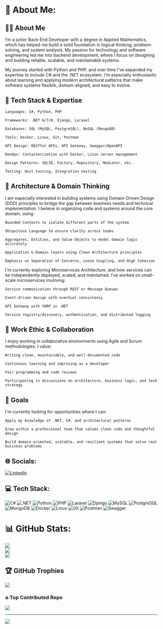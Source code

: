 # 💫 About Me:
## 👨‍💻 About Me

I’m a junior Back-End Developer with a degree in Applied Mathematics, which has helped me build a solid foundation in logical thinking, problem-solving, and system analysis. My passion for technology and software engineering led me into backend development, where I focus on designing and building reliable, scalable, and maintainable systems.

My journey started with Python and PHP, and over time I’ve expanded my expertise to include C# and the .NET ecosystem. I’m especially enthusiastic about learning and applying modern architectural patterns that make software systems flexible, domain-aligned, and easy to evolve.
## 🔧 Tech Stack & Expertise

    Languages: C#, Python, PHP

    Frameworks: .NET 6/7/8, Django, Laravel

    Databases: SQL (MySQL, PostgreSQL), NoSQL (MongoDB)

    Tools: Docker, Linux, Git, Postman

    API Design: RESTful APIs, API Gateway, Swagger/OpenAPI

    DevOps: Containerization with Docker, Linux server management

    Design Patterns: SOLID, Factory, Repository, Mediator, etc.

    Testing: Unit testing, Integration testing

## 🧠 Architecture & Domain Thinking

I am especially interested in building systems using Domain-Driven Design (DDD) principles to bridge the gap between business needs and technical implementation. I believe in organizing code and systems around the core domain, using:

    Bounded Contexts to isolate different parts of the system

    Ubiquitous Language to ensure clarity across teams

    Aggregates, Entities, and Value Objects to model domain logic accurately

    Application & Domain layers using Clean Architecture principles

    Emphasis on Separation of Concerns, Loose Coupling, and High Cohesion

I'm currently exploring Microservices Architecture, and how services can be independently deployed, scaled, and maintained. I’ve worked on small-scale microservices involving:

    Service communication through REST or Message Queues

    Event-driven design with eventual consistency

    API Gateway with YARP in .NET

    Service registry/discovery, authentication, and distributed logging

## 🤝 Work Ethic & Collaboration

I enjoy working in collaborative environments using Agile and Scrum methodologies. I value:

    Writing clean, maintainable, and well-documented code

    Continuous learning and improving as a developer

    Pair programming and code reviews

    Participating in discussions on architecture, business logic, and tech strategy

## 🚀 Goals

I'm currently looking for opportunities where I can:

    Apply my knowledge of .NET, C#, and architectural patterns

    Grow within a professional team that values clean code and thoughtful design

    Build domain-oriented, scalable, and resilient systems that solve real business problems

## 🌐 Socials:
[![LinkedIn](https://img.shields.io/badge/LinkedIn-%230077B5.svg?logo=linkedin&logoColor=white)](https://www.linkedin.com/in/parham-mahmoodi-8947b829a?utm_source=share&utm_campaign=share_via&utm_content=profile&utm_medium=ios_app) 

## 💻 Tech Stack:

![C#](https://img.shields.io/badge/c%23-%23239120.svg?style=for-the-badge&logo=c-sharp&logoColor=white) ![.NET](https://img.shields.io/badge/.NET-512BD4.svg?style=for-the-badge&logo=dotnet&logoColor=white)  ![Python](https://img.shields.io/badge/python-3670A0?style=for-the-badge&logo=python&logoColor=ffdd54)  ![PHP](https://img.shields.io/badge/php-%23777BB4.svg?style=for-the-badge&logo=php&logoColor=white)  ![Laravel](https://img.shields.io/badge/laravel-%23FF2D20.svg?style=for-the-badge&logo=laravel&logoColor=white)  ![Django](https://img.shields.io/badge/django-092E20.svg?style=for-the-badge&logo=django&logoColor=white)  ![MySQL](https://img.shields.io/badge/mysql-4479A1.svg?style=for-the-badge&logo=mysql&logoColor=white)  ![PostgreSQL](https://img.shields.io/badge/postgresql-316192.svg?style=for-the-badge&logo=postgresql&logoColor=white)  ![MongoDB](https://img.shields.io/badge/mongodb-4EA94B.svg?style=for-the-badge&logo=mongodb&logoColor=white)  ![Docker](https://img.shields.io/badge/docker-%230db7ed.svg?style=for-the-badge&logo=docker&logoColor=white)  ![Linux](https://img.shields.io/badge/linux-FCC624.svg?style=for-the-badge&logo=linux&logoColor=black)  ![Git](https://img.shields.io/badge/git-F05032.svg?style=for-the-badge&logo=git&logoColor=white)  ![Postman](https://img.shields.io/badge/Postman-FF6C37.svg?style=for-the-badge&logo=postman&logoColor=white)  ![Swagger](https://img.shields.io/badge/swagger-%2385EA2D.svg?style=for-the-badge&logo=swagger&logoColor=black)

# 📊 GitHub Stats:
![](https://github-readme-stats.vercel.app/api?username=amirhesam1998&theme=dracula&hide_border=false&include_all_commits=false&count_private=false)<br/>
![](https://github-readme-streak-stats.herokuapp.com/?user=amirhesam1998&theme=dracula&hide_border=false)<br/>
![](https://github-readme-stats.vercel.app/api/top-langs/?username=amirhesam1998&theme=dracula&hide_border=false&include_all_commits=false&count_private=false&layout=compact)

## 🏆 GitHub Trophies
![](https://github-profile-trophy.vercel.app/?username=amirhesam1998&theme=dracula&no-frame=true&no-bg=true&margin-w=4)

### 🔝 Top Contributed Repo
![](https://github-contributor-stats.vercel.app/api?username=amirhesam1998&limit=5&theme=dracula&combine_all_yearly_contributions=true)

---
[![](https://visitcount.itsvg.in/api?id=amirhesam1998&icon=5&color=4)](https://visitcount.itsvg.in)

<!-- Proudly created with GPRM ( https://gprm.itsvg.in ) -->
